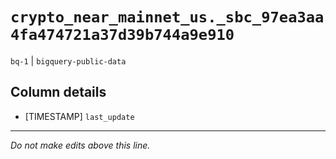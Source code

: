# `crypto_near_mainnet_us._sbc_97ea3aa4fa474721a37d39b744a9e910`
`bq-1` | `bigquery-public-data`

## Column details
* [TIMESTAMP] `last_update`

-------------------------------------------------------------------------------
*Do not make edits above this line.*
